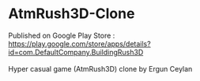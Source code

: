 # AtmRush3D-Clone
Published on Google Play Store : https://play.google.com/store/apps/details?id=com.DefaultCompany.BuildingRush3D  <br> <br>
Hyper casual game (AtmRush3D) clone by Ergun Ceylan
